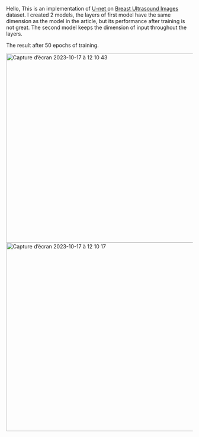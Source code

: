 Hello,
This is an implementation of [U-net ](https://arxiv.org/pdf/1505.04597.pdf) on [Breast Ultrasound Images](https://www.kaggle.com/datasets/aryashah2k/breast-ultrasound-images-dataset) dataset.
I created 2 models, the layers of first model have the same dimension as the model in the article, but its performance after training is not great. The second model keeps the dimension of input throughout the layers.

The result after 50 epochs of training.

<img width="510" alt="Capture d’écran 2023-10-17 à 12 10 43" src="https://github.com/nhs2828/U-net/assets/78078713/42192861-405a-48bb-afaf-d608bc2d10cc">
<img width="509" alt="Capture d’écran 2023-10-17 à 12 10 17" src="https://github.com/nhs2828/U-net/assets/78078713/06aa2e1e-004a-422e-945b-4d0b7ad97016">

